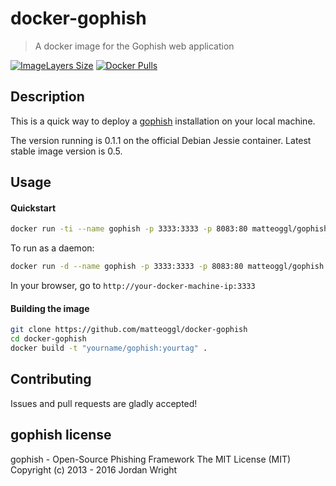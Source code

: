 # docker-gophish

> A docker image for the Gophish web application

[![ImageLayers Size](https://img.shields.io/imagelayers/image-size/matteoggl/gophish/latest.svg?style=flat-square)](http://hub.docker.com/r/matteoggl/gophish) [![Docker Pulls](https://img.shields.io/docker/pulls/matteoggl/gophish.svg?style=flat-square)](https://hub.docker.com/r/matteoggl/gophish)


## Description

This is a quick way to deploy a [gophish](https://github.com/gophish/gophish) installation on your local machine.

The version running is 0.1.1 on the official Debian Jessie container. Latest stable image version is 0.5.

## Usage

#### Quickstart

```bash
docker run -ti --name gophish -p 3333:3333 -p 8083:80 matteoggl/gophish
```
To run as a daemon:

```bash
docker run -d --name gophish -p 3333:3333 -p 8083:80 matteoggl/gophish
```

In your browser, go to ```http://your-docker-machine-ip:3333```

#### Building the image

```bash
git clone https://github.com/matteoggl/docker-gophish
cd docker-gophish
docker build -t "yourname/gophish:yourtag" .
```

## Contributing

Issues and pull requests are gladly accepted!

## gophish license

gophish - Open-Source Phishing Framework
The MIT License (MIT)
Copyright (c) 2013 - 2016 Jordan Wright

